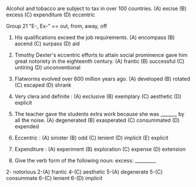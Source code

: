 Alcohol and tobacco are subject to tax in over 100 countries.
(A) excise    (B) excess    (C) expenditure   (D) eccentric

Group 21 "E-, Ex-" == out, from, away, off


1. His qualifications exceed the job requirements.
(A) encompass   (B) ascend    (C) surpass   (D) aid

2. Timothy Dexter's eccentric efforts to attain social prominence gave him great notoriety in the eighteenth century.
(A) frantic   (B) successful    (C) untiring    (D) unconventional

3. Flatworms evolved over 600 million years ago.
(A) developed   (B) rotated   (C) escaped   (D) shrank

4. Very clera and definite :
(A) exclusive   (B) exemplary   (C) aesthetic   (D) explicit

5. The teacher gave the students extra work because she was _______ by all the noise.
(A) degenerated   (B) exasperated   (C) consummated   (D) expended

6. Eccentric : 
(A) sinister    (B) odd   (C) lenient   (D) implicit    (E) explicit

7. Expenditure :
(A) experiment    (B) exploration   (C) expense   (D) extension

8. Give the verb form of the following noun:
excess: _________

2-  notorious
2-(A) frantic
4-(C) aesthetic
5-(A) degenerate
5-(C) consummate
6-(C) lenient
6-(D) implicit

